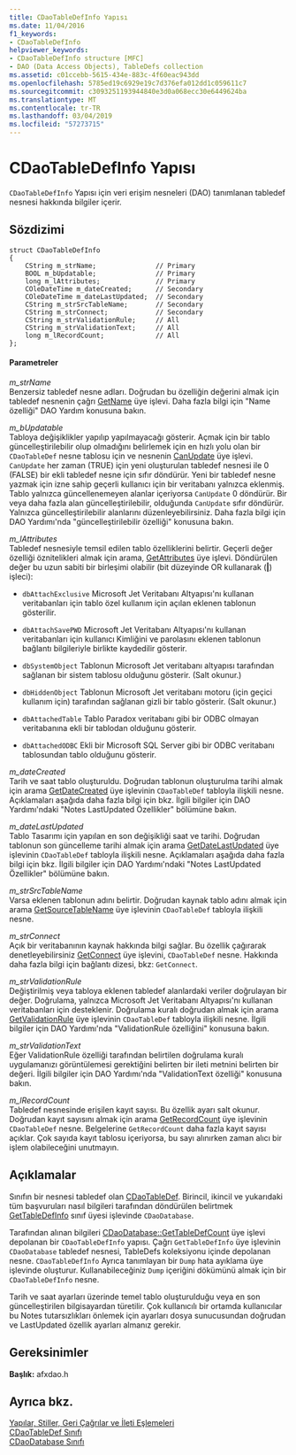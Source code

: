 ```yaml
---
title: CDaoTableDefInfo Yapısı
ms.date: 11/04/2016
f1_keywords:
- CDaoTableDefInfo
helpviewer_keywords:
- CDaoTableDefInfo structure [MFC]
- DAO (Data Access Objects), TableDefs collection
ms.assetid: c01ccebb-5615-434e-883c-4f60eac943dd
ms.openlocfilehash: 5785ed19c6929e19c7d376efa012dd1c059611c7
ms.sourcegitcommit: c3093251193944840e3d0a068ecc30e6449624ba
ms.translationtype: MT
ms.contentlocale: tr-TR
ms.lasthandoff: 03/04/2019
ms.locfileid: "57273715"
---
```

# <a name="cdaotabledefinfo-structure"></a>CDaoTableDefInfo Yapısı

`CDaoTableDefInfo` Yapısı için veri erişim nesneleri (DAO) tanımlanan tabledef nesnesi hakkında bilgiler içerir.

## <a name="syntax"></a>Sözdizimi

```
struct CDaoTableDefInfo
{
    CString m_strName;               // Primary
    BOOL m_bUpdatable;               // Primary
    long m_lAttributes;              // Primary
    COleDateTime m_dateCreated;      // Secondary
    COleDateTime m_dateLastUpdated;  // Secondary
    CString m_strSrcTableName;       // Secondary
    CString m_strConnect;            // Secondary
    CString m_strValidationRule;     // All
    CString m_strValidationText;     // All
    long m_lRecordCount;             // All
};
```

#### <a name="parameters"></a>Parametreler

*m_strName*<br/>
Benzersiz tabledef nesne adları. Doğrudan bu özelliğin değerini almak için tabledef nesnenin çağrı [GetName](../../mfc/reference/cdaotabledef-class.md#getname) üye işlevi. Daha fazla bilgi için "Name özelliği" DAO Yardım konusuna bakın.

*m_bUpdatable*<br/>
Tabloya değişiklikler yapılıp yapılmayacağı gösterir. Açmak için bir tablo güncelleştirilebilir olup olmadığını belirlemek için en hızlı yolu olan bir `CDaoTableDef` nesne tablosu için ve nesnenin [CanUpdate](../../mfc/reference/cdaotabledef-class.md#canupdate) üye işlevi. `CanUpdate` her zaman (TRUE) için yeni oluşturulan tabledef nesnesi ile 0 (FALSE) bir ekli tabledef nesne için sıfır döndürür. Yeni bir tabledef nesne yazmak için izne sahip geçerli kullanıcı için bir veritabanı yalnızca eklenmiş. Tablo yalnızca güncellenemeyen alanlar içeriyorsa `CanUpdate` 0 döndürür. Bir veya daha fazla alan güncelleştirilebilir, olduğunda `CanUpdate` sıfır döndürür. Yalnızca güncelleştirilebilir alanlarını düzenleyebilirsiniz. Daha fazla bilgi için DAO Yardımı'nda "güncelleştirilebilir özelliği" konusuna bakın.

*m_lAttributes*<br/>
Tabledef nesnesiyle temsil edilen tablo özelliklerini belirtir. Geçerli değer özelliği öznitelikleri almak için arama, [GetAttributes](../../mfc/reference/cdaotabledef-class.md#getattributes) üye işlevi. Döndürülen değer bu uzun sabiti bir birleşimi olabilir (bit düzeyinde OR kullanarak (**&#124;**) işleci):

- `dbAttachExclusive` Microsoft Jet Veritabanı Altyapısı'nı kullanan veritabanları için tablo özel kullanım için açılan eklenen tablonun gösterilir.

- `dbAttachSavePWD` Microsoft Jet Veritabanı Altyapısı'nı kullanan veritabanları için kullanıcı Kimliğini ve parolasını eklenen tablonun bağlantı bilgileriyle birlikte kaydedilir gösterir.

- `dbSystemObject` Tablonun Microsoft Jet veritabanı altyapısı tarafından sağlanan bir sistem tablosu olduğunu gösterir. (Salt okunur.)

- `dbHiddenObject` Tablonun Microsoft Jet veritabanı motoru (için geçici kullanım için) tarafından sağlanan gizli bir tablo gösterir. (Salt okunur.)

- `dbAttachedTable` Tablo Paradox veritabanı gibi bir ODBC olmayan veritabanına ekli bir tablodan olduğunu gösterir.

- `dbAttachedODBC` Ekli bir Microsoft SQL Server gibi bir ODBC veritabanı tablosundan tablo olduğunu gösterir.

*m_dateCreated*<br/>
Tarih ve saat tablo oluşturuldu. Doğrudan tablonun oluşturulma tarihi almak için arama [GetDateCreated](../../mfc/reference/cdaotabledef-class.md#getdatecreated) üye işlevinin `CDaoTableDef` tabloyla ilişkili nesne. Açıklamaları aşağıda daha fazla bilgi için bkz. İlgili bilgiler için DAO Yardımı'ndaki "Notes LastUpdated Özellikler" bölümüne bakın.

*m_dateLastUpdated*<br/>
Tablo Tasarımı için yapılan en son değişikliği saat ve tarihi. Doğrudan tablonun son güncelleme tarihi almak için arama [GetDateLastUpdated](../../mfc/reference/cdaotabledef-class.md#getdatelastupdated) üye işlevinin `CDaoTableDef` tabloyla ilişkili nesne. Açıklamaları aşağıda daha fazla bilgi için bkz. İlgili bilgiler için DAO Yardımı'ndaki "Notes LastUpdated Özellikler" bölümüne bakın.

*m_strSrcTableName*<br/>
Varsa eklenen tablonun adını belirtir. Doğrudan kaynak tablo adını almak için arama [GetSourceTableName](../../mfc/reference/cdaotabledef-class.md#getsourcetablename) üye işlevinin `CDaoTableDef` tabloyla ilişkili nesne.

*m_strConnect*<br/>
Açık bir veritabanının kaynak hakkında bilgi sağlar. Bu özellik çağırarak denetleyebilirsiniz [GetConnect](../../mfc/reference/cdaotabledef-class.md#getconnect) üye işlevini, `CDaoTableDef` nesne. Hakkında daha fazla bilgi için bağlantı dizesi, bkz: `GetConnect`.

*m_strValidationRule*<br/>
Değiştirilmiş veya tabloya eklenen tabledef alanlardaki veriler doğrulayan bir değer. Doğrulama, yalnızca Microsoft Jet Veritabanı Altyapısı'nı kullanan veritabanları için desteklenir. Doğrulama kuralı doğrudan almak için arama [GetValidationRule](../../mfc/reference/cdaotabledef-class.md#getvalidationrule) üye işlevinin `CDaoTableDef` tabloyla ilişkili nesne. İlgili bilgiler için DAO Yardımı'nda "ValidationRule özelliğini" konusuna bakın.

*m_strValidationText*<br/>
Eğer ValidationRule özelliği tarafından belirtilen doğrulama kuralı uygulamanızı görüntülemesi gerektiğini belirten bir ileti metnini belirten bir değeri. İlgili bilgiler için DAO Yardımı'nda "ValidationText özelliği" konusuna bakın.

*m_lRecordCount*<br/>
Tabledef nesnesinde erişilen kayıt sayısı. Bu özellik ayarı salt okunur. Doğrudan kayıt sayısını almak için arama [GetRecordCount](../../mfc/reference/cdaotabledef-class.md#getrecordcount) üye işlevinin `CDaoTableDef` nesne. Belgelerine `GetRecordCount` daha fazla kayıt sayısı açıklar. Çok sayıda kayıt tablosu içeriyorsa, bu sayı alınırken zaman alıcı bir işlem olabileceğini unutmayın.

## <a name="remarks"></a>Açıklamalar

Sınıfın bir nesnesi tabledef olan [CDaoTableDef](../../mfc/reference/cdaotabledef-class.md). Birincil, ikincil ve yukarıdaki tüm başvuruları nasıl bilgileri tarafından döndürülen belirtmek [GetTableDefInfo](../../mfc/reference/cdaodatabase-class.md#gettabledefinfo) sınıf üyesi işlevinde `CDaoDatabase`.

Tarafından alınan bilgileri [CDaoDatabase::GetTableDefCount](../../mfc/reference/cdaodatabase-class.md#gettabledefinfo) üye işlevi depolanan bir `CDaoTableDefInfo` yapısı. Çağrı `GetTableDefInfo` üye işlevinin `CDaoDatabase` tabledef nesnesi, TableDefs koleksiyonu içinde depolanan nesne. `CDaoTableDefInfo` Ayrıca tanımlayan bir `Dump` hata ayıklama üye işlevinde oluşturur. Kullanabileceğiniz `Dump` içeriğini dökümünü almak için bir `CDaoTableDefInfo` nesne.

Tarih ve saat ayarları üzerinde temel tablo oluşturulduğu veya en son güncelleştirilen bilgisayardan türetilir. Çok kullanıcılı bir ortamda kullanıcılar bu Notes tutarsızlıkları önlemek için ayarları dosya sunucusundan doğrudan ve LastUpdated özellik ayarları almanız gerekir.

## <a name="requirements"></a>Gereksinimler

**Başlık:** afxdao.h

## <a name="see-also"></a>Ayrıca bkz.

[Yapılar, Stiller, Geri Çağrılar ve İleti Eşlemeleri](../../mfc/reference/structures-styles-callbacks-and-message-maps.md)<br/>
[CDaoTableDef Sınıfı](../../mfc/reference/cdaotabledef-class.md)<br/>
[CDaoDatabase Sınıfı](../../mfc/reference/cdaodatabase-class.md)
